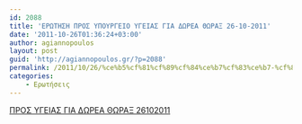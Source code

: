 ```yaml
---
id: 2088
title: 'ΕΡΩΤΗΣΗ ΠΡΟΣ ΥΠΟΥΡΓΕΙΟ ΥΓΕΙΑΣ ΓΙΑ ΔΩΡΕΑ ΘΩΡΑΞ 26-10-2011'
date: '2011-10-26T01:36:24+03:00'
author: agiannopoulos
layout: post
guid: 'http://agiannopoulos.gr/?p=2088'
permalink: /2011/10/26/%ce%b5%cf%81%cf%89%cf%84%ce%b7%cf%83%ce%b7-%cf%80%cf%81%ce%bf%cf%83-%cf%85%cf%80%ce%bf%cf%85%cf%81%ce%b3%ce%b5%ce%b9%ce%bf-%cf%85%ce%b3%ce%b5%ce%b9%ce%b1%cf%83-%ce%b3%ce%b9%ce%b1-%ce%b4%cf%89%cf%81/
categories:
    - Ερωτήσεις
---
```


[ΠΡΟΣ ΥΓΕΙΑΣ ΓΙΑ ΔΩΡΕΑ ΘΩΡΑΞ 26102011](/wp-content/uploads/2012/04/cf80cf81cebfcf83-cf85ceb3ceb5ceb9ceb1cf83-ceb3ceb9ceb1-ceb4cf89cf81ceb5ceb1-ceb8cf89cf81ceb1cebe-26102011.doc)